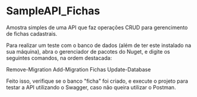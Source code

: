 # SampleAPI_Fichas
Amostra simples de uma API que faz operações CRUD para gerencimento de fichas cadastrais.

Para realizar um teste com o banco de dados (além de ter este instalado na sua máquina), abra o gerenciador de pacotes do Nuget, e digite os seguintes comandos, na ordem destacada:

Remove-Migration
Add-Migration Fichas
Update-Database

Feito isso, verifique se o banco "ficha" foi criado, e execute o projeto para testar a API utilizando o Swagger, caso não queira utilizar o Postman.
